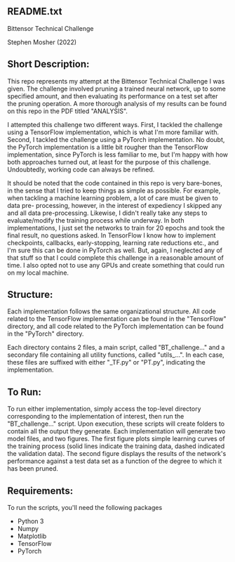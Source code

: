 README.txt
--------------------------------------------------------------------------------
Bittensor Technical Challenge

Stephen Mosher (2022)

Short Description:
------------------
This repo represents my attempt at the Bittensor Technical Challenge I was 
given. The challenge involved pruning a trained neural network, up to some 
specified amount, and then evaluating its performance on a test set after the
pruning operation. A more thorough analysis of my results can be found on this
repo in the PDF titled "ANALYSIS".

I attempted this challenge two different ways. First, I tackled the challenge
using a TensorFlow implementation, which is what I'm more familiar with. Second,
I tackled the challenge using a PyTorch implementation. No doubt, the PyTorch 
implementation is a little bit rougher than the TensorFlow implementation, since
PyTorch is less familiar to me, but I'm happy with how both approaches turned 
out, at least for the purpose of this challenge. Undoubtedly, working code can
always be refined.

It should be noted that the code contained in this repo is very bare-bones, in 
the sense that I tried to keep things as simple as possible. For example, when
tackling a machine learning problem, a lot of care must be given to data pre-
processing, however, in the interest of expediency I skipped any and all data 
pre-processing. Likewise, I didn't really take any steps to evaluate/modify the
training process while underway. In both implementations, I just set the 
networks to train for 20 epochs and took the final result, no questions asked. 
In TensorFlow I know how to implement checkpoints, callbacks, early-stopping, 
learning rate reductions etc., and I'm sure this can be done in PyTorch as well.
But, again, I neglected any of that stuff so that I could complete this 
challenge in a reasonable amount of time. I also opted not to use any GPUs and
create something that could run on my local machine.

Structure:
----------
Each implementation follows the same organizational structure. All code related
to the TensorFlow implementation can be found in the "TensorFlow" directory, and
all code related to the PyTorch implementation can be found in the "PyTorch" 
directory. 

Each directory contains 2 files, a main script, called "BT_challenge…" and a
secondary file containing all utility functions, called "utils_...". In each 
case, these files are suffixed with either "_TF.py" or "PT.py", indicating the
implementation.

To Run:
--------
To run either implementation, simply access the top-level directory 
corresponding to the implementation of interest, then run the "BT_challenge…" 
script. Upon execution, these scripts will create folders to contain all the 
output they generate. Each implementation will generate two model files, and two
figures. The first figure plots simple learning curves of the training process 
(solid lines indicate the training data, dashed indicated the validation data).
The second figure displays the results of the network's performance against a 
test data set as a function of the degree to which it has been pruned. 

Requirements:
-------------
To run the scripts, you'll need the following packages

- Python 3
- Numpy
- Matplotlib
- TensorFlow
- PyTorch
